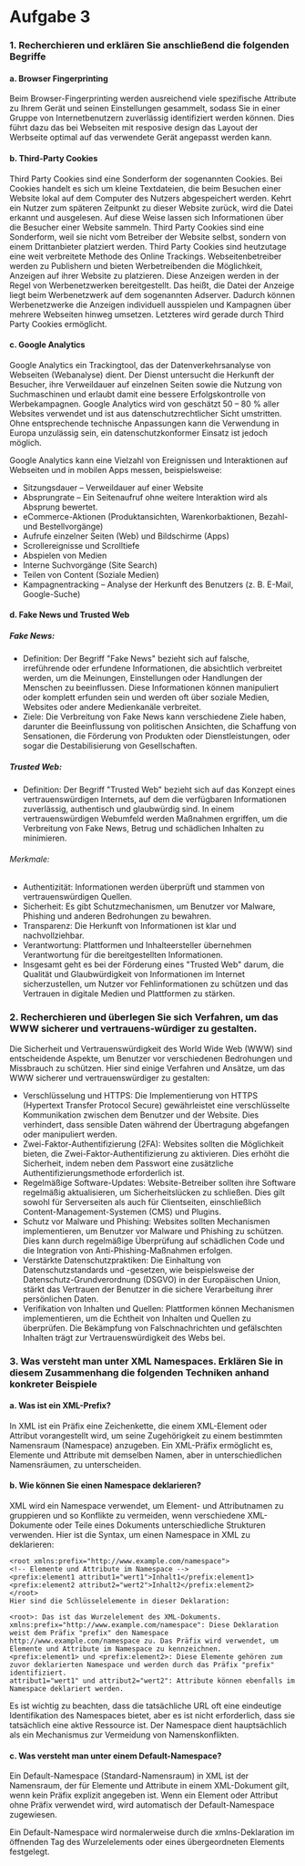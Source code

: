 # Aufgabe 3
### 1. Recherchieren und erklären Sie anschließend die folgenden Begriffe
#### a. Browser Fingerprinting
Beim Browser-Fingerprinting werden ausreichend viele spezifische Attribute zu Ihrem Gerät und seinen Einstellungen gesammelt, sodass Sie in einer Gruppe von Internetbenutzern zuverlässig identifiziert werden können. Dies führt dazu das bei Webseiten mit resposive design das Layout der Werbseite optimal auf das verwendete Gerät angepasst werden kann.

#### b. Third-Party Cookies

Third Party Cookies sind eine Sonderform der sogenannten Cookies. Bei Cookies handelt es sich um kleine Textdateien, die beim Besuchen einer Website lokal auf dem Computer des Nutzers abgespeichert werden. Kehrt ein Nutzer zum späteren Zeitpunkt zu dieser Website zurück, wird die Datei erkannt und ausgelesen. Auf diese Weise lassen sich Informationen über die Besucher einer Website sammeln. Third Party Cookies sind eine Sonderform, weil sie nicht vom Betreiber der Website selbst, sondern von einem Drittanbieter platziert werden. Third Party Cookies sind heutzutage eine weit verbreitete Methode des Online Trackings. Webseitenbetreiber werden zu Publishern und bieten Werbetreibenden die Möglichkeit, Anzeigen auf ihrer Website zu platzieren. Diese Anzeigen werden in der Regel von Werbenetzwerken bereitgestellt. Das heißt, die Datei der Anzeige liegt beim Werbenetzwerk auf dem sogenannten Adserver. Dadurch können Werbenetzwerke die Anzeigen individuell ausspielen und Kampagnen über mehrere Webseiten hinweg umsetzen. Letzteres wird gerade durch Third Party Cookies ermöglicht.

#### c. Google Analytics

Google Analytics ein Trackingtool, das der Datenverkehrsanalyse von Webseiten (Webanalyse) dient. Der Dienst untersucht die Herkunft der Besucher, ihre Verweildauer auf einzelnen Seiten sowie die Nutzung von Suchmaschinen und erlaubt damit eine bessere Erfolgskontrolle von Werbekampagnen. Google Analytics wird von geschätzt 50 – 80 % aller Websites verwendet und ist aus datenschutzrechtlicher Sicht umstritten. Ohne entsprechende technische Anpassungen kann die Verwendung in Europa unzulässig sein, ein datenschutzkonformer Einsatz ist jedoch möglich.

Google Analytics kann eine Vielzahl von Ereignissen und Interaktionen auf Webseiten und in mobilen Apps messen, beispielsweise:

- Sitzungsdauer – Verweildauer auf einer Website 
- Absprungrate – Ein Seitenaufruf ohne weitere Interaktion wird als Absprung bewertet. 
- eCommerce-Aktionen (Produktansichten, Warenkorbaktionen, Bezahl- und Bestellvorgänge)
- Aufrufe einzelner Seiten (Web) und Bildschirme (Apps) 
- Scrollereignisse und Scrolltiefe 
- Abspielen von Medien 
- Interne Suchvorgänge (Site Search)
- Teilen von Content (Soziale Medien)
- Kampagnentracking – Analyse der Herkunft des Benutzers (z. B. E-Mail, Google-Suche)


#### d. Fake News und Trusted Web

##### Fake News:
- Definition: Der Begriff "Fake News" bezieht sich auf falsche, irreführende oder erfundene Informationen, die absichtlich verbreitet werden, um die Meinungen, Einstellungen oder Handlungen der Menschen zu beeinflussen. Diese Informationen können manipuliert oder komplett erfunden sein und werden oft über soziale Medien, Websites oder andere Medienkanäle verbreitet.
- Ziele: Die Verbreitung von Fake News kann verschiedene Ziele haben, darunter die Beeinflussung von politischen Ansichten, die Schaffung von Sensationen, die Förderung von Produkten oder Dienstleistungen, oder sogar die Destabilisierung von Gesellschaften.

##### Trusted Web:
- Definition: Der Begriff "Trusted Web" bezieht sich auf das Konzept eines vertrauenswürdigen Internets, auf dem die verfügbaren Informationen zuverlässig, authentisch und glaubwürdig sind. In einem vertrauenswürdigen Webumfeld werden Maßnahmen ergriffen, um die Verbreitung von Fake News, Betrug und schädlichen Inhalten zu minimieren. 
###### Merkmale:
- Authentizität: Informationen werden überprüft und stammen von vertrauenswürdigen Quellen. 
- Sicherheit: Es gibt Schutzmechanismen, um Benutzer vor Malware, Phishing und anderen Bedrohungen zu bewahren.
- Transparenz: Die Herkunft von Informationen ist klar und nachvollziehbar.
- Verantwortung: Plattformen und Inhalteersteller übernehmen Verantwortung für die bereitgestellten Informationen.
- Insgesamt geht es bei der Förderung eines "Trusted Web" darum, die Qualität und Glaubwürdigkeit von Informationen im Internet sicherzustellen, um Nutzer vor Fehlinformationen zu schützen und das Vertrauen in digitale Medien und Plattformen zu stärken.

### 2. Recherchieren und überlegen Sie sich Verfahren, um das WWW sicherer und vertrauens-würdiger zu gestalten.
Die Sicherheit und Vertrauenswürdigkeit des World Wide Web (WWW) sind entscheidende Aspekte, um Benutzer vor verschiedenen Bedrohungen und Missbrauch zu schützen. Hier sind einige Verfahren und Ansätze, um das WWW sicherer und vertrauenswürdiger zu gestalten:

- Verschlüsselung und HTTPS: Die Implementierung von HTTPS (Hypertext Transfer Protocol Secure) gewährleistet eine verschlüsselte Kommunikation zwischen dem Benutzer und der Website. Dies verhindert, dass sensible Daten während der Übertragung abgefangen oder manipuliert werden.
- Zwei-Faktor-Authentifizierung (2FA): Websites sollten die Möglichkeit bieten, die Zwei-Faktor-Authentifizierung zu aktivieren. Dies erhöht die Sicherheit, indem neben dem Passwort eine zusätzliche Authentifizierungsmethode erforderlich ist.
- Regelmäßige Software-Updates: Website-Betreiber sollten ihre Software regelmäßig aktualisieren, um Sicherheitslücken zu schließen. Dies gilt sowohl für Serverseiten als auch für Clientseiten, einschließlich Content-Management-Systemen (CMS) und Plugins. 
- Schutz vor Malware und Phishing: Websites sollten Mechanismen implementieren, um Benutzer vor Malware und Phishing zu schützen. Dies kann durch regelmäßige Überprüfung auf schädlichen Code und die Integration von Anti-Phishing-Maßnahmen erfolgen. 
- Verstärkte Datenschutzpraktiken: Die Einhaltung von Datenschutzstandards und -gesetzen, wie beispielsweise der Datenschutz-Grundverordnung (DSGVO) in der Europäischen Union, stärkt das Vertrauen der Benutzer in die sichere Verarbeitung ihrer persönlichen Daten. 
- Verifikation von Inhalten und Quellen: Plattformen können Mechanismen implementieren, um die Echtheit von Inhalten und Quellen zu überprüfen. Die Bekämpfung von Falschnachrichten und gefälschten Inhalten trägt zur Vertrauenswürdigkeit des Webs bei.

### 3. Was versteht man unter XML Namespaces. Erklären Sie in diesem Zusammenhang die folgenden Techniken anhand konkreter Beispiele
####  a. Was ist ein XML-Prefix?
In XML ist ein Präfix eine Zeichenkette, die einem XML-Element oder Attribut vorangestellt wird, um seine Zugehörigkeit zu einem bestimmten Namensraum (Namespace) anzugeben. Ein XML-Präfix ermöglicht es, Elemente und Attribute mit demselben Namen, aber in unterschiedlichen Namensräumen, zu unterscheiden.

####   b. Wie können Sie einen Namespace deklarieren?
XML wird ein Namespace verwendet, um Element- und Attributnamen zu gruppieren und so Konflikte zu vermeiden, wenn verschiedene XML-Dokumente oder Teile eines Dokuments unterschiedliche Strukturen verwenden. Hier ist die Syntax, um einen Namespace in XML zu deklarieren:

```
<root xmlns:prefix="http://www.example.com/namespace">
<!-- Elemente und Attribute im Namespace -->
<prefix:element1 attribut1="wert1">Inhalt1</prefix:element1>
<prefix:element2 attribut2="wert2">Inhalt2</prefix:element2>
</root>
Hier sind die Schlüsselelemente in dieser Deklaration:

<root>: Das ist das Wurzelelement des XML-Dokuments.
xmlns:prefix="http://www.example.com/namespace": Diese Deklaration weist dem Präfix "prefix" den Namespace http://www.example.com/namespace zu. Das Präfix wird verwendet, um Elemente und Attribute im Namespace zu kennzeichnen.
<prefix:element1> und <prefix:element2>: Diese Elemente gehören zum zuvor deklarierten Namespace und werden durch das Präfix "prefix" identifiziert.
attribut1="wert1" und attribut2="wert2": Attribute können ebenfalls im Namespace deklariert werden.
```
Es ist wichtig zu beachten, dass die tatsächliche URL oft eine eindeutige Identifikation des Namespaces bietet, aber es ist nicht erforderlich, dass sie tatsächlich eine aktive Ressource ist. Der Namespace dient hauptsächlich als ein Mechanismus zur Vermeidung von Namenskonflikten.


####   c. Was versteht man unter einem Default-Namespace?
Ein Default-Namespace (Standard-Namensraum) in XML ist der Namensraum, der für Elemente und Attribute in einem XML-Dokument gilt, wenn kein Präfix explizit angegeben ist. Wenn ein Element oder Attribut ohne Präfix verwendet wird, wird automatisch der Default-Namespace zugewiesen.

Ein Default-Namespace wird normalerweise durch die xmlns-Deklaration im öffnenden Tag des Wurzelelements oder eines übergeordneten Elements festgelegt. 
